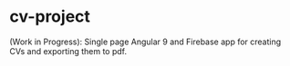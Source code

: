 # cv-project
(Work in Progress): Single page Angular 9 and Firebase app for creating CVs and exporting them to pdf.
